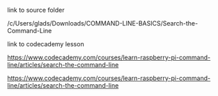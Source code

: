 link to source folder

/c/Users/glads/Downloads/COMMAND-LINE-BASICS/Search-the-Command-Line


link to codecademy lesson

https://www.codecademy.com/courses/learn-raspberry-pi-command-line/articles/search-the-command-line

>

https://www.codecademy.com/courses/learn-raspberry-pi-command-line/articles/search-the-command-line
